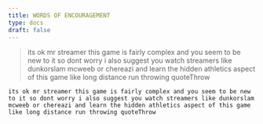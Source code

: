 ```yaml
---
title: WORDS OF ENCOURAGEMENT
type: docs
draft: false
---
```


> its ok mr streamer this game is fairly complex and you seem to be new to it so dont worry i also suggest you watch streamers like dunkorslam mcweeb or chereazi and learn the hidden athletics aspect of this game like long distance run throwing quoteThrow

```plaintext {filename="Copy to clipboard"}
its ok mr streamer this game is fairly complex and you seem to be new to it so dont worry i also suggest you watch streamers like dunkorslam mcweeb or chereazi and learn the hidden athletics aspect of this game like long distance run throwing quoteThrow
```
